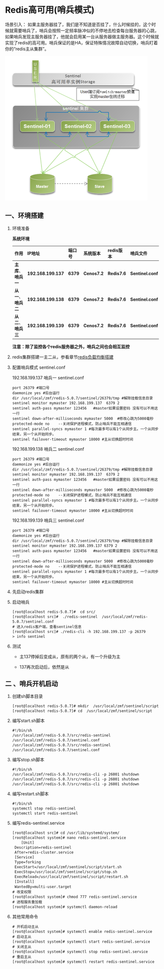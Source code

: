 # Redis高可用(哨兵模式)

场景引入：
	如果主服务器挂了，我们是不知道是否挂了，什么时候挂的，这个时候就需要哨兵了，哨兵会按照一定频率脉冲似的不停地去检查每台服务器的心跳，如果哨兵发现主服务器挂了，他就会启用某一台从服务器做主服务器。这个时候就实现了redis的高可用。哨兵保证的是HA，保证特殊情况故障自动切换，哨兵盯着你的“redis主从集群”。

![哨兵模式](images/817863-20180908170840697-210421985.png)

## 一、环境搭建

1. 环境准备

   **系统环境**

   | 作用                 | IP地址              | 端口号   | 系统版本     | redis版本    | 哨兵文件          |
   | -------- | ------------------- | -------- | ------------ | ------------ |------------ |
   | **主库**、**哨兵一** | **192.168.199.137** | **6379** | **Cenos7.2** | **Redis7.6** |**Sentinel.conf**|
   | **从一**、**哨兵二** | **192.168.199.138** | **6379** | **Cenos7.2** | **Redis7.6** |**Sentinel.conf**|
   | **从二**、**哨兵三** | **192.168.199.139** | **6379** | **Cenos7.2** | **Redis7.6** |**Sentinel.conf**|
   
   **注意：除了监控各个redis服务器之外，哨兵之间也会相互监控**
   
2. redis集群搭建一主二从，参看章节[redis负载均衡搭建](./redis负载均衡.md)

3. 配置哨兵模式 sentinel.conf

   192.168.199.137 哨兵一 sentinel.conf

   ```
   port 26379 #端口号
   daemonize yes #后台运行
   dir /usr/local/zmf/redis-5.0.7/sentinel/26379/tmp #解除挂载信息目录
   sentinel monitor mymaster 192.168.199.137  6379 2
   sentinel auth-pass mymaster 123456   #master如果设置密码 没有可以不用这一行
   sentinel down-after-milliseconds mymaster 5000  #修改心跳为5000毫秒
   protected-mode no    --关闭保护进程模式，防止哨兵不能互相通信
   sentinel parallel-syncs mymaster 1 #每次最多可以有1个从同步主。一个从同步结束，另一个从开始同步。
   sentinel failover-timeout mymaster 18000 #主从切换超时时间
   ```

   192.168.199.138 哨兵二  sentinel.conf

   ```
   port 26379 #端口号
   daemonize yes #后台运行
   dir /usr/local/zmf/redis-5.0.7/sentinel/26379/tmp #解除挂载信息目录
   sentinel monitor mymaster 192.168.199.137  6379 2
   sentinel auth-pass mymaster 123456   #master如果设置密码 没有可以不用这一行
   sentinel down-after-milliseconds mymaster 5000  #修改心跳为5000毫秒
   protected-mode no    --关闭保护进程模式，防止哨兵不能互相通信
   sentinel parallel-syncs mymaster 1 #每次最多可以有1个从同步主。一个从同步结束，另一个从开始同步。
   sentinel failover-timeout mymaster 18000 #主从切换超时时间
   ```

   192.168.199.139 哨兵三  sentinel.conf

   ```
   port 26379 #端口号
   daemonize yes #后台运行
   dir /usr/local/zmf/redis-5.0.7/sentinel/26379/tmp #解除挂载信息目录
   sentinel monitor mymaster 192.168.199.137 6379 2
   sentinel auth-pass mymaster 123456   #master如果设置密码 没有可以不用这一行
   sentinel down-after-milliseconds mymaster 5000  #修改心跳为5000毫秒
   protected-mode no    --关闭保护进程模式，防止哨兵不能互相通信
   sentinel parallel-syncs mymaster 1 #每次最多可以有1个从同步主。一个从同步结束，另一个从开始同步。
   sentinel failover-timeout mymaster 18000 #主从切换超时时间
   ```

4. 先启动redis集群

5. 启动哨兵

   ```
   [root@localhost redis-5.0.7]#  cd src/
   [root@localhost src]#  ./redis-sentinel  /usr/local/zmf/redis-5.0.7/sentinel.conf 
   # 进入redis客户端，查看sentinel信息
   [root@localhost src]# ./redis-cli -h 192.168.199.137 -p 26379
   > info sentinel
   ```

6. 测试

   - 主137停掉后变成从，原有的两个从，有一个升级为主

   - 137再次启动后，依然是从

##  二 、哨兵开机启动

1. 创建sh脚本目录

   ```
   [root@localhost redis-5.0.7]# mkdir  /usr/local/zmf/sentinel/script
   [root@localhost redis-5.0.7]# cd  /usr/local/zmf/sentinel/script
   ```

2. 编写start.sh脚本

   ```
   #!/bin/sh
   /usr/local/zmf/redis-5.0.7/src/redis-sentinel   /usr/local/zmf/redis-5.0.7/sentinel.conf
   /usr/local/zmf/redis-5.0.7/src/redis-sentinel   /usr/local/zmf/redis-5.0.7/sentinel.conf
   ```

3. 编写stop.sh脚本

   ```
   #!/bin/sh
   /usr/local/zmf/redis-5.0.7/src/redis-cli -p 26001 shutdown
   /usr/local/zmf/redis-5.0.7/src/redis-cli -p 26001 shutdown
   /usr/local/zmf/redis-5.0.7/src/redis-cli -p 26001 shutdown
   ```

4. 编写restart.sh脚本

   ```
   #!/bin/sh
   systemctl stop redis-sentinel
   systemctl start redis-sentinel
   ```

5. 编写redis-sentinel.service

   ```
   [root@localhost src]# cd /usr/lib/systemd/system/
   [root@localhost system]# nano redis-sentinel.service
       [Unit]
   	Description=redis-sentinel
   	After=redis-cluster.service
   	[Service]
   	Type=forking
   	ExecStart=/usr/local/zmf/sentinel/script/start.sh
   	ExecStop=/usr/local/zmf/sentinel/script/stop.sh
   	ExecReload=/usr/local/zmf/sentinel/script/restart.sh
   	[Install]
   	WantedBy=multi-user.target　
   # 改变权限
   [root@localhost system]# chmod 777 redis-sentinel.service
   # 进程服务重加载
   [root@localhost system]# systemctl daemon-reload
   ```

6. 其他常用命令

   ```
   # 开机启动主从
   [root@localhost system]# systemctl enable redis-sentinel.service
   # 启动主从
   [root@localhost system]# systemctl start redis-sentinel.service
   # 关闭主从
   [root@localhost system]# systemctl stop redis-sentinel.service
   # 重启主从
   [root@localhost system]# systemctl restart redis-sentinel.service
   ```

   


